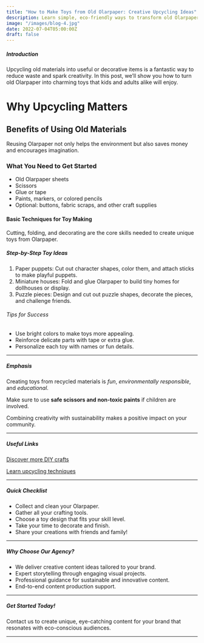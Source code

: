 ```yaml
---
title: "How to Make Toys from Old Olarpaper: Creative Upcycling Ideas"
description: Learn simple, eco-friendly ways to transform old Olarpaper into fun, handmade toys using easy-to-follow steps.
image: "/images/blog-4.jpg"
date: 2022-07-04T05:00:00Z
draft: false
---
```


##### Introduction

Upcycling old materials into useful or decorative items is a fantastic way to reduce waste and spark creativity. In this post, we’ll show you how to turn old Olarpaper into charming toys that kids and adults alike will enjoy.

# Why Upcycling Matters

## Benefits of Using Old Materials

Reusing Olarpaper not only helps the environment but also saves money and encourages imagination.

### What You Need to Get Started

- Old Olarpaper sheets
- Scissors
- Glue or tape
- Paints, markers, or colored pencils
- Optional: buttons, fabric scraps, and other craft supplies

#### Basic Techniques for Toy Making

Cutting, folding, and decorating are the core skills needed to create unique toys from Olarpaper.

##### Step-by-Step Toy Ideas

1. Paper puppets: Cut out character shapes, color them, and attach sticks to make playful puppets.
2. Miniature houses: Fold and glue Olarpaper to build tiny homes for dollhouses or display.
3. Puzzle pieces: Design and cut out puzzle shapes, decorate the pieces, and challenge friends.

###### Tips for Success

- Use bright colors to make toys more appealing.
- Reinforce delicate parts with tape or extra glue.
- Personalize each toy with names or fun details.

---

##### Emphasis

Creating toys from recycled materials is _fun_, _environmentally responsible_, and _educational_.

Make sure to use **safe scissors and non-toxic paints** if children are involved.

Combining creativity with sustainability makes a positive impact on your community.

---

##### Useful Links

[Discover more DIY crafts](https://www.craftsy.com)

[Learn upcycling techniques](https://www.upcyclethat.com)

---

##### Quick Checklist

- Collect and clean your Olarpaper.
- Gather all your crafting tools.
- Choose a toy design that fits your skill level.
- Take your time to decorate and finish.
- Share your creations with friends and family!

---

##### Why Choose Our Agency?

- We deliver creative content ideas tailored to your brand.
- Expert storytelling through engaging visual projects.
- Professional guidance for sustainable and innovative content.
- End-to-end content production support.

---

##### Get Started Today!

Contact us to create unique, eye-catching content for your brand that resonates with eco-conscious audiences.

---


